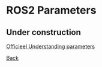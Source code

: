 # ROS2 Parameters
## Under construction

[Officieel Understanding parameters](https://docs.ros.org/en/humble/Tutorials/Beginner-CLI-Tools/Understanding-ROS2-Parameters/Understanding-ROS2-Parameters.html)

[Back](../README.md)